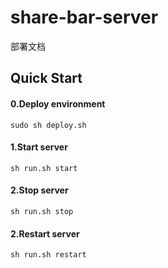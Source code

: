 share-bar-server
================
部署文档

## Quick Start

#### 0.Deploy environment
`sudo sh deploy.sh`


#### 1.Start server
`sh run.sh start`


#### 2.Stop server
`sh run.sh stop`


#### 2.Restart server
`sh run.sh restart`